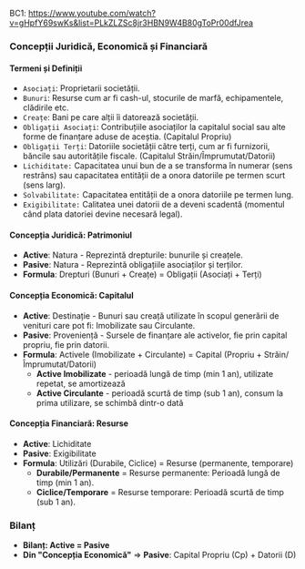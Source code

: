 BC1: https://www.youtube.com/watch?v=gHpfY69swKs&list=PLkZLZSc8jr3HBN9W4B80gToPr00dfJrea

### **Concepții Juridică, Economică și Financiară**

#### **Termeni și Definiții**
- `Asociați`: Proprietarii societății.
- `Bunuri`: Resurse cum ar fi cash-ul, stocurile de marfă, echipamentele, clădirile etc.
- `Creațe`: Bani pe care alții îi datorează societății.
- `Obligații Asociați`: Contribuțiile asociaților la capitalul social sau alte forme de finanțare aduse de aceștia. (Capitalul Propriu)
- `Obligații Terți`: Datoriile societății către terți, cum ar fi furnizorii, băncile sau autoritățile fiscale. (Capitalul Străin/Împrumutat/Datorii)
- `Lichiditate:` Capacitatea unui bun de a se transforma în numerar (sens restrâns) sau capacitatea entității de a onora datoriile pe termen scurt (sens larg).
- `Solvabilitate:` Capacitatea entității de a onora datoriile pe termen lung.
- `Exigibilitate:` Calitatea unei datorii de a deveni scadentă (momentul când plata datoriei devine necesară legal).

#### **Concepția Juridică: Patrimoniul**
- **Active**: Natura - Reprezintă drepturile: bunurile și creațele.
- **Pasive**: Natura - Reprezintă obligațiile asociaților și terților.
- **Formula**: Drepturi (Bunuri + Creațe) = Obligații (Asociați + Terți)

#### **Concepția Economică: Capitalul**
- **Active**: Destinație - Bunuri sau creață utilizate în scopul generării de venituri care pot fi: Imobilizate sau Circulante.
- **Pasive**: Proveniență - Sursele de finanțare ale activelor, fie prin capital propriu, fie prin datorii.
- **Formula**: Activele (Imobilizate + Circulante) = Capital (Propriu + Străin/Împrumutat/Datorii)
  - **Active Imobilizate** - perioadă lungă de timp (min 1 an), utilizate repetat, se amortizează
  - **Active Circulante** - perioadă scurtă de timp (sub 1 an), consum la prima utilizare, se schimbă dintr-o dată

#### **Concepția Financiară: Resurse**
- **Active**: Lichiditate
- **Pasive**: Exigibilitate
- **Formula**: Utilizări (Durabile, Ciclice) = Resurse (permanente, temporare)
  - **Durabile/Permanente** = Resurse permanente: Perioadă lungă de timp (min 1 an).
  - **Ciclice/Temporare** = Resurse temporare: Perioadă scurtă de timp (sub 1 an).

### **Bilanț**
- **Bilanț: Active = Pasive**
- **Din "Concepția Economică"** => **Pasive**: Capital Propriu (Cp) + Datorii (D)